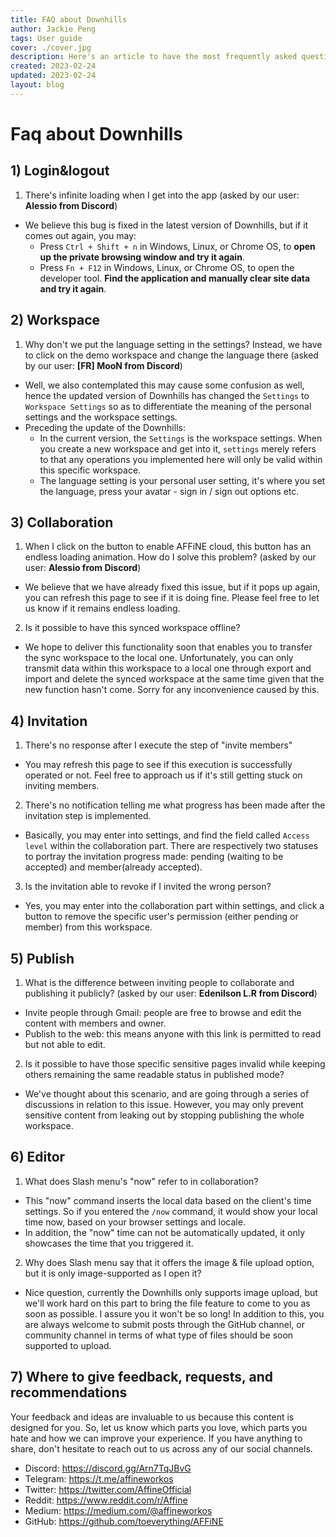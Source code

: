 ```yaml
---
title: FAQ about Downhills
author: Jackie Peng
tags: User guide
cover: ./cover.jpg
description: Here's an article to have the most frequently asked questions adequately answered. And a few of them are being fixed in the coming updated version.
created: 2023-02-24
updated: 2023-02-24
layout: blog
---
```

# Faq about Downhills
## 1) Login&logout
1. There's infinite loading when I get into the app (asked by our user: **Alessio from Discord**)
  + We believe this bug is fixed in the latest version of Downhills, but if it comes out again, you may:
    + Press ```Ctrl + Shift + n``` in Windows, Linux, or Chrome OS, to **open up the private browsing window and try it again**.
    + Press ```Fn + F12``` in Windows, Linux, or Chrome OS, to open the developer tool. **Find the application and manually clear site data and try it again**.

## 2) Workspace
1. Why don't we put the language setting in the settings? Instead, we have to click on the demo workspace and change the language there (asked by our user: **[FR] MooN from Discord**)
+ Well, we also contemplated this may cause some confusion as well, hence the updated version of Downhills has changed the ```Settings``` to ```Workspace Settings``` so as to differentiate the meaning of the personal settings and the workspace settings.
+ Preceding the update of the Downhills:
    + In the current version, the ```Settings``` is the workspace settings. When you create a new workspace and get into it, ```settings``` merely refers to that any operations you implemented here will only be valid within this specific workspace.
    + The language setting is your personal user setting, it's where you set the language, press your avatar - sign in / sign out options etc.

## 3)  Collaboration
1. When I click on the button to enable AFFiNE cloud, this button has an endless loading animation. How do I solve this problem? (asked by our user: **Alessio from Discord**)
+ We believe that we have already fixed this issue, but if it pops up again, you can refresh this page to see if it is doing fine. Please feel free to let us know if it remains endless loading.
2. Is it possible to have this synced workspace offline? 
+ We hope to deliver this functionality soon that enables you to transfer the sync workspace to the local one. Unfortunately, you can only transmit data within this workspace to a local one through export and import and delete the synced workspace at the same time given that the new function hasn't come. Sorry for any inconvenience caused by this. 

## 4)  Invitation
1. There's no response after I execute the step of "invite members"
+ You may refresh this page to see if this execution is successfully operated or not. Feel free to approach us if it's still getting stuck on inviting members.
2. There's no notification telling me what progress has been made after the invitation step is implemented.
+ Basically, you may enter into settings, and find the field called ```Access level``` within the collaboration part. There are respectively two statuses to portray the invitation progress made: pending (waiting to be accepted) and member(already accepted). 
3. Is the invitation able to revoke if I invited the wrong person?
+ Yes, you may enter into the collaboration part within settings, and click a button to remove the specific user's permission (either pending or member) from this workspace.

## 5)  Publish
1. What is the difference between inviting people to collaborate and publishing it publicly? (asked by our user: **Edenilson L.R from Discord**)
+ Invite people through Gmail: people are free to browse and edit the content with members and owner.
+ Publish to the web: this means anyone with this link is permitted to read but not able to edit.
2. Is it possible to have those specific sensitive pages invalid while keeping others remaining the same readable status in published mode?
+ We've thought about this scenario, and are going through a series of discussions in relation to this issue. However, you may only prevent sensitive content from leaking out by stopping publishing the whole workspace.

## 6) Editor
1. What does Slash menu's "now" refer to in collaboration?
+ This "now" command inserts the local data based on the client's time settings. So if you entered the ```/now``` command, it would show your local time now, based on your browser settings and locale.
+ In addition, the "now" time can not be automatically updated, it only showcases the time that you triggered it.
2. Why does Slash menu say that it offers the image & file upload option, but it is only image-supported as I open it?
+ Nice question, currently the Downhills only supports image upload, but we'll work hard on this part to bring the file feature to come to you as soon as possible. I assure you it won't be so long! In addition to this, you are always welcome to submit posts through the GitHub channel, or community channel in terms of what type of files should be soon supported to upload.

## 7) Where to give feedback, requests, and recommendations
Your feedback and ideas are invaluable to us because this content is designed for you. So, let us know which parts you love, which parts you hate and how we can improve your experience. If you have anything to share, don't hesitate to reach out to us across any of our social channels.
+ Discord: https://discord.gg/Arn7TqJBvG
+ Telegram: https://t.me/affineworkos
+ Twitter: https://twitter.com/AffineOfficial
+ Reddit: https://www.reddit.com/r/Affine
+ Medium: https://medium.com/@affineworkos
+ GitHub: https://github.com/toeverything/AFFiNE